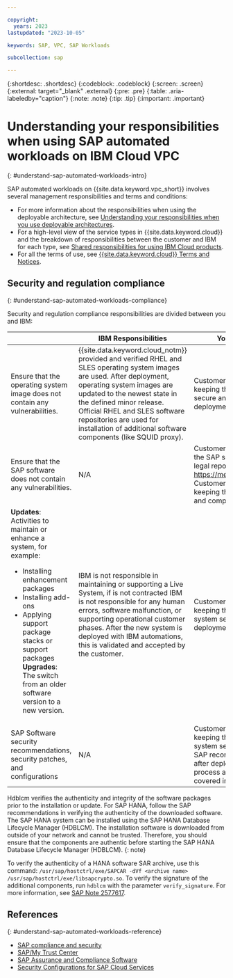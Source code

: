 ```yaml
---

copyright:
  years: 2023
lastupdated: "2023-10-05"

keywords: SAP, VPC, SAP Workloads

subcollection: sap

---
```


{:shortdesc: .shortdesc}
{:codeblock: .codeblock}
{:screen: .screen}
{:external: target="_blank" .external}
{:pre: .pre}
{:table: .aria-labeledby="caption"}
{:note: .note}
{:tip: .tip}
{:important: .important}

# Understanding your responsibilities when using SAP automated workloads on IBM Cloud VPC
{: #understand-sap-automated-workloads-intro}

SAP automated workloads on {{site.data.keyword.vpc_short}} involves several management responsibilities and terms and conditions:

   * For more information about the responsibilities when using the deployable architecture, see [Understanding your responsibilities when you use deployable architectures](https://cloud.ibm.com/docs/secure-enterprise?topic=secure-enterprise-responsibilities-deployable-architectures).
   * For a high-level view of the service types in {{site.data.keyword.cloud}} and the breakdown of responsibilities between the customer and IBM for each type, see [Shared responsibilities for using IBM Cloud products](https://cloud.ibm.com/docs/overview?topic=overview-shared-responsibilities).
   * For all the terms of use, see [{{site.data.keyword.cloud}} Terms and Notices](https://cloud.ibm.com/docs/overview/terms-of-use?topic=overview-terms).

## Security and regulation compliance
{: #understand-sap-automated-workloads-compliance}

Security and regulation compliance responsibilities are divided between you and IBM:

|     |IBM Responsibilities	|Your Responsibilities|
|-----|-----|-----|
|Ensure that the operating system image does not contain any vulnerabilities.|{{site.data.keyword.cloud_notm}} provided and verified RHEL and SLES operating system images are used. After deployment, operating system images are updated to the newest state in the defined minor release. Official RHEL and SLES software repositories are used for installation of additional software components (like SQUID proxy).|Customer is responsible for keeping the operating system secure and compliant after deployment.|
|Ensure that the SAP software does not contain any vulnerabilities.|N/A	|Customer is responsible to provide the SAP software only from SAP legal repositories: https://me.sap.com/softwarecenter. Customer is responsible for keeping the SAP software secure and compliant after deployment.|
|**Updates**: Activities to maintain or enhance a system, for example: <ul><li> Installing enhancement packages</li> <li> Installing add-ons</li> <li>Applying support package stacks or support packages</li> **Upgrades**: The switch from an older software version to a new version.|IBM is not responsible in maintaining or supporting a Live System, if is not contracted IBM is not responsible for any human errors, software malfunction, or supporting operational customer phases. After the new system is deployed with IBM automations, this is validated and accepted by the customer.|Customer is responsible for keeping the SAP live/operational system secure and compliant after deployment.|
|SAP Software security recommendations, security patches, and configurations|N/A|Customer is responsible for keeping the SAP live/operational system secure and configured with SAP recommended security notes after deployment completes. The process and procedures are covered in the References section.|

Hdblcm verifies the authenticity and integrity of the software packages prior to the installation or update. For SAP HANA, follow the SAP recommendations in verifying the authenticity of the downloaded software. The SAP HANA system can be installed using the SAP HANA Database Lifecycle Manager (HDBLCM). The installation software is downloaded from outside of your network and cannot be trusted. Therefore, you should ensure that the components are authentic before starting the SAP HANA Database Lifecycle Manager (HDBLCM).
{: note}

To verify the authenticity of a HANA software SAR archive, use this command:
`/usr/sap/hostctrl/exe/SAPCAR -dVf <archive name> /usr/sap/hostctrl/exe/libsapcrypto.so`. 
To verify the signature of the additional components, run `hdblcm` with the parameter `verify_signature`. For more information, see [SAP Note 2577617](https://me.sap.com/notes/2577617).

## References
{: #understand-sap-automated-workloads-reference}

* [SAP compliance and security](https://www.sap.com/about/trust-center/certification-compliance.html)
* [SAP/My Trust Center](https://support.sap.com/en/my-support/trust-center/tools-information.html)
* [SAP Assurance and Compliance Software](https://help.sap.com/docs/acs)
* [Security Configurations for SAP Cloud Services](https://www.sap.com/documents/2022/12/7616adbb-547e-0010-bca6-c68f7e60039b.html)

